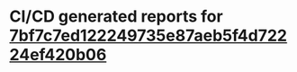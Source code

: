 # CI/CD generated reports for [7bf7c7ed122249735e87aeb5f4d72224ef420b06](https://github.com/hydephp/develop/commit/7bf7c7ed122249735e87aeb5f4d72224ef420b06)
